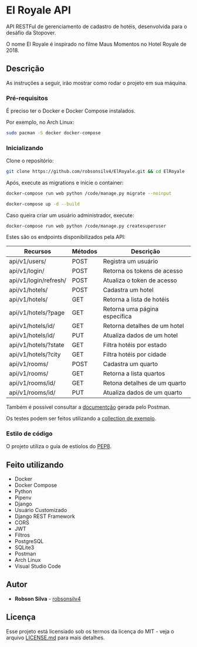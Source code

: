 # El Royale API

API RESTFul de gerenciamento de cadastro de hotéis, desenvolvida para o desáfio da Stopover.

O nome El Royale é inspirado no filme Maus Momentos no Hotel Royale de 2018.

## Descrição

As instruções a seguir, irão mostrar como rodar o projeto em sua máquina.

### Pré-requisitos

É preciso ter o Docker e Docker Compose instalados.

Por exemplo, no Arch Linux:

```sh
sudo pacman -S docker docker-compose
```

### Inicializando

Clone o repositório:

```sh
git clone https://github.com/robsonsilv4/ElRoyale.git && cd ElRoyale
```

Após, execute as migrations e inicie o container:

```sh
docker-compose run web python /code/manage.py migrate --noinput

docker-compose up -d --build
```

Caso queira criar um usuário administrador, execute:

```
docker-compose run web python /code/manage.py createsuperuser
```

Estes são os endpoints disponibilizados pela API:

| Recursos              | Métodos | Descrição                     |
| --------------------- | ------- | ----------------------------- |
| api/v1/users/         | POST    | Registra um usuário           |
| api/v1/login/         | POST    | Retorna os tokens de acesso   |
| api/v1/login/refresh/ | POST    | Atualiza o token de acesso    |
| api/v1/hotels/        | POST    | Cadastra um hotel             |
| api/v1/hotels/        | GET     | Retorna a lista de hotéis     |
| api/v1/hotels/?page   | GET     | Retorna uma página específica |
| api/v1/hotels/id/     | GET     | Retorna detalhes de um hotel  |
| api/v1/hotels/id/     | PUT     | Atualiza dados de um hotel    |
| api/v1/hotels/?state  | GET     | Filtra hotéis por estado      |
| api/v1/hotels/?city   | GET     | Filtra hotéis por cidade      |
| api/v1/rooms/         | POST    | Cadastra um quarto            |
| api/v1/rooms/         | GET     | Retorna a lista quartos       |
| api/v1/rooms/id/      | GET     | Retona detalhes de um quarto  |
| api/v1/rooms/id/      | PUT     | Atualiza dados de um quarto   |

Também é possível consultar a [documentção](https://documenter.getpostman.com/view/3396193/SVmwvd7Y) gerada pelo Postman.

Os testes podem ser feitos utilizando a [collection de exemplo](https://www.getpostman.com/collections/f4fdd8fe943d8b24239a).

### Estilo de código

O projeto utiliza o guia de estiolos do [PEP8](https://www.python.org/dev/peps/pep-0008/).

## Feito utilizando

- Docker
- Docker Compose
- Python
- Pipenv
- Django
- Usuário Customizado
- Django REST Framework
- CORS
- JWT
- Filtros
- PostgreSQL
- SQLite3
- Postman
- Arch Linux
- Visual Studio Code

## Autor

- **Robson Silva** - [robsonsilv4](https://github.com/robsonsilv4)

## Licença

Esse projeto está licensiado sob os termos da licença do MIT - veja o arquivo [LICENSE.md](LICENSE.md) para mais detalhes.
